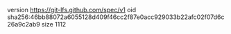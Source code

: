 version https://git-lfs.github.com/spec/v1
oid sha256:46bb88072a6055128d409f46cc2f87e0acc929033b22afc02f07d6c26a9c2ab9
size 1112
